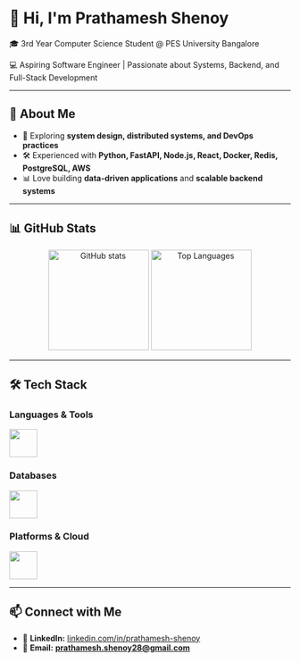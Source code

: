 # 👋 Hi, I'm Prathamesh Shenoy

🎓 3rd Year Computer Science Student @ PES University Bangalore

💻 Aspiring Software Engineer | Passionate about Systems, Backend, and Full-Stack Development

---

## 🚀 About Me

- 🌱 Exploring **system design, distributed systems, and DevOps practices**
- 🛠️ Experienced with **Python, FastAPI, Node.js, React, Docker, Redis, PostgreSQL, AWS**
- 📊 Love building **data-driven applications** and **scalable backend systems**

---

## 📊 GitHub Stats

<div align="center">
  <img src="https://github-readme-stats.vercel.app/api?username=Prathameshshenoy&show_icons=true&theme=tokyonight" alt="GitHub stats" height="180"/>
  <img src="https://github-readme-stats.vercel.app/api/top-langs/?username=Prathameshshenoy&layout=compact&theme=tokyonight" alt="Top Languages" height="180"/>
</div>

---

## 🛠️ Tech Stack

### Languages & Tools
<p align="left">
  <a href="https://skillicons.dev">
    <img src="https://skillicons.dev/icons?i=python,c,js,html,css,react,nodejs,express,fastapi,nextjs,git,docker" height="50"/>
  </a>
</p>

### Databases
<p align="left">
  <a href="https://skillicons.dev">
    <img src="https://skillicons.dev/icons?i=postgres,mysql,mongodb,redis" height="50"/>
  </a>
</p>

### Platforms & Cloud
<p align="left">
  <a href="https://skillicons.dev">
    <img src="https://skillicons.dev/icons?i=aws" height="50"/>
  </a>
</p>

---

## 📫 Connect with Me

- 💼 **LinkedIn:** [linkedin.com/in/prathamesh-shenoy](https://linkedin.com/in/prathamesh-shenoy)
- 📧 **Email:** **prathamesh.shenoy28@gmail.com**
